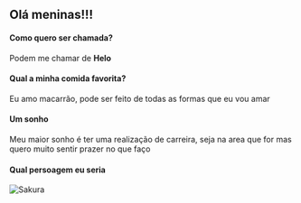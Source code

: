 ## Olá meninas!!!

#### Como quero ser chamada?
Podem me chamar de **Helo**

#### Qual a minha comida favorita?
Eu amo macarrão, pode ser feito de todas as formas que eu vou amar

#### Um sonho
Meu maior sonho é ter uma realização de carreira, seja na area que for mas quero muito sentir prazer no que faço

#### Qual persoagem eu seria
![Sakura](https://media4.giphy.com/media/v1.Y2lkPTc5MGI3NjExbzY0NDRwOWNhM2NvdXV2Z3dhMjAydHE0bjZ6dDBpcWxpcmd1cmplMSZlcD12MV9pbnRlcm5hbF9naWZfYnlfaWQmY3Q9Zw/13eh2bceeTFZO8/giphy.webp)